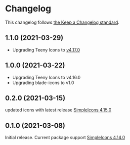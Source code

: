 # Changelog

This changelog follows [the Keep a Changelog standard](https://keepachangelog.com).

## 1.1.0 (2021-03-29)
* Upgrading Teeny Icons to [v4.17.0](https://github.com/teeny-icons/teeny-icons/releases/tag/4.17.0)

## 1.0.0 (2021-03-22)
* Upgrading Teeny Icons to v4.16.0
* Upgrading blade-icons to v1.0


## 0.2.0 (2021-03-15)
updated icons with latest release [SimpleIcons 4.15.0](https://github.com/sirmple-icons/teeny-icons/releases/tag/4.15.0)

## 0.1.0 (2021-03-08)

Initial release.
Current package support [SimpleIcons 4.14.0](https://github.com/sirmple-icons/teeny-icons/releases/tag/4.14.0)
